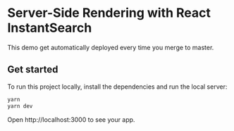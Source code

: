 # Server-Side Rendering with React InstantSearch

This demo get automatically deployed every time you merge to master.

## Get started

To run this project locally, install the dependencies and run the local server:

```sh
yarn
yarn dev
```

Open http://localhost:3000 to see your app.
